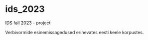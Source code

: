 # ids_2023
IDS fall 2023 - project

Verbivormide esinemissagedused erinevates eesti keele korpustes.
